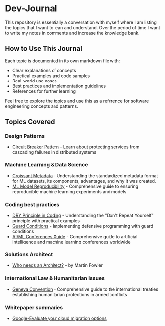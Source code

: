 # Dev-Journal
This repository is essentially a conversation with myself where I am listing the topics that I want to lean and understand. Over the period of time I want to write my notes in comments and increase the knowledge bank.

## How to Use This Journal

Each topic is documented in its own markdown file with:
- Clear explanations of concepts
- Practical examples and code samples
- Real-world use cases
- Best practices and implementation guidelines
- References for further learning

Feel free to explore the topics and use this as a reference for software engineering concepts and patterns.

## Topics Covered

### Design Patterns
- [Circuit Breaker Pattern](./circuit-breaker-pattern.md) - Learn about protecting services from cascading failures in distributed systems

### Machine Learning & Data Science
- [Croissant Metadata](./croissant-metadata.md) - Understanding the standardized metadata format for ML datasets, its components, advantages, and why it was created.
- [ML Model Reproducibility](./ml-model-reproducibility.md) - Comprehensive guide to ensuring reproducible machine learning experiments and models


### Coding best practices
- [DRY Principle in Coding](DRY-Principle.md) - Understanding the "Don't Repeat Yourself" principle with practical examples
- [Guard Conditions](guard-conditions.md) - Implementing defensive programming with guard conditions
- [AI/ML Conferences Guide](AI-ML-Conferences.md) - Comprehensive guide to artificial intelligence and machine learning conferences worldwide


### Solutions Architect 
- [Who needs an Architect?](who_needs_an_architect.md) - by Martin Fowler

### International Law & Humanitarian Issues
- [Geneva Convention](geneva-convention.md) - Comprehensive guide to the international treaties establishing humanitarian protections in armed conflicts

### Whitepaper summaries
- [Google-Evaluate your cloud migration options](whitepaper-summaries/evaluate-your-cloud-migration-options.md)
